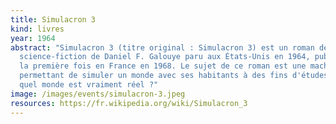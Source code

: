 ```yaml
---
title: Simulacron 3
kind: livres
year: 1964
abstract: "Simulacron 3 (titre original : Simulacron 3) est un roman de
  science-fiction de Daniel F. Galouye paru aux États-Unis en 1964, publié pour
  la première fois en France en 1968. Le sujet de ce roman est une machine
  permettant de simuler un monde avec ses habitants à des fins d'études. Mais
  quel monde est vraiment réel ?"
image: /images/events/simulacron-3.jpeg
resources: https://fr.wikipedia.org/wiki/Simulacron_3
---
```

